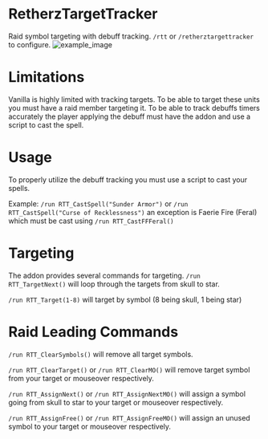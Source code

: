 # RetherzTargetTracker
Raid symbol targeting with debuff tracking.
```/rtt``` or ```/retherztargettracker``` to configure.
![example_image](https://i.imgur.com/uNzq1xa.png)

# Limitations
Vanilla is highly limited with tracking targets. To be able to target these units you must have a raid member targeting it. 
To be able to track debuffs timers accurately the player applying the debuff must have the addon and use a script to cast the spell.

# Usage
To properly utilize the debuff tracking you must use a script to cast your spells.

Example: ```/run RTT_CastSpell("Sunder Armor")``` or ```/run RTT_CastSpell("Curse of Recklessness")```
an exception is Faerie Fire (Feral) which must be cast using ```/run RTT_CastFFFeral()```

# Targeting
The addon provides several commands for targeting.
```/run RTT_TargetNext()``` will loop through the targets from skull to star.

```/run RTT_Target(1-8)``` will target by symbol (8 being skull, 1 being star) 
# Raid Leading Commands
```/run RTT_ClearSymbols()``` will remove all target symbols.

```/run RTT_ClearTarget()``` or ```/run RTT_ClearMO()``` will remove target symbol from your target or mouseover respectively.

```/run RTT_AssignNext()``` or ```/run RTT_AssignNextMO()``` will assign a symbol going from skull to star to your target or mouseover respectively.

```/run RTT_AssignFree()``` or ```/run RTT_AssignFreeMO()``` will assign an unused symbol to your target or mouseover respectively.
